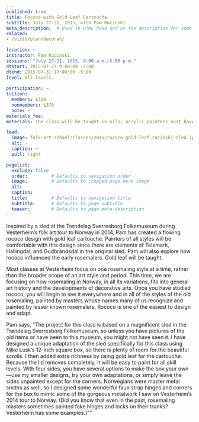 ```yaml
---
published: true
title: Rococo with Gold Leaf Cartouche 
subtitle: July 27-31, 2015, with Pam Rucinski 
meta_description:  # Used in HTML head and as the description for some search engines
related:
- /visit/plan/decorah/

location: ~
instructor: Pam Rucinski 
sessions: "July 27-31, 2015, 9:00 a.m.–5:00 p.m."
dtstart: 2015-07-27 9:00:00 -5:00
dtend: 2015-07-31 17:00:00 -5:00
level: All levels.
  
participation: ~
tuition:
  members: $320
  nonmembers: $370
  note: ~
materials_fee: 
materials: The class will be taught in oils; acrylic painters must have knowledge of both their colors and mediums.

lead:
  image: folk-art-school/classes/2015/rococo-gold-leaf-rucinski-sled.jpg
  alt: ~
  caption: ~
  pull: right

pagelist:
  exclude: false
  order:         # Defaults to navigation order  
  image:         # Defaults to cropped page hero image
  alt:
  caption:
  title:         # Defaults to navigation title
  subtitle:      # Defaults to page subtitle
  teaser:        # Defaults to page meta-description 
---
```

Inspired by a sled at the Trøndelag Sverresborg Folkemuseum during Vesterheim’s folk art tour to Norway in 2014, Pam has created a flowing rococo design with gold leaf cartouche. Painters of all styles will be comfortable with this design since there are elements of Telemark, Hallingdal, and Gudbrandsdal in the original sled. Pam will also explore how rococo influenced the early rosemalers. Gold leaf will be taught.

Most classes at Vesterheim focus on one rosemaling style at a time, rather than the broader scope of an art style and period. This time, we are focusing on how rosemaling in Norway, in all its variations, fits into general art history and the developments of decorative arts. Once you have studied rococo, you will begin to see it everywhere and in all of the styles of the old rosemaling, painted by masters whose names many of us recognize and painted by lesser known rosemalers. Rococo is one of the easiest to design and adapt. 

Pam says, "The project for this class is based on a magnificent sled in the Trøndelag Sverresborg Folkemuseum, so unless you have pictures of the old items or have been to this museum, you might not have seen it. I have designed a unique adaptation of the sled specifically for this class using Mike Lusk’s 12-inch square box, so there is plenty of room for the beautiful scrolls. I then added extra richness by using gold leaf for the cartouche. Because the lid removes completely, it will be easy to paint for all skill levels. With four sides, you have several options to make the box your own—use my smaller designs, try your own adaptations, or simply leave the sides unpainted except for the corners. Norwegians were master metal smiths as well, so I designed some wonderful faux strap hinges and corners for the box to mimic some of the gorgeous metalwork I saw on Vesterheim’s 2014 tour to Norway. (Did you know that even in the past, rosemaling masters sometimes painted fake hinges and locks on their trunks? Vesterheim has some examples.)"" 
